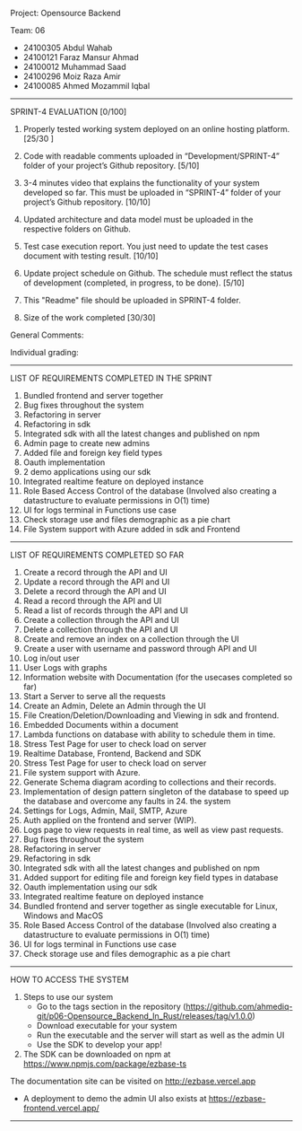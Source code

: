 Project: Opensource Backend


Team: 06
- 24100305 Abdul Wahab
- 24100121 Faraz Mansur Ahmad
- 24100012 Muhammad Saad
- 24100296 Moiz Raza Amir
- 24100085 Ahmed Mozammil Iqbal

------------------------------------------------------------------------------------------------

SPRINT-4 EVALUATION [0/100]
 
1. Properly tested working system deployed on an online hosting platform.
        [25/30 ]
2. Code with readable comments uploaded in “Development/SPRINT-4” folder of your project’s Github repository.
        [5/10]
3. 3-4 minutes video that explains the functionality of your system developed so far. This must be uploaded in “SPRINT-4” folder of your project’s Github repository.
       [10/10]
4. Updated architecture and data model must be uploaded in the respective folders on Github.
      
5. Test case execution report. You just need to update the test cases document with testing result.
        [10/10]
6. Update project schedule on Github. The schedule must reflect the status of development (completed, in progress, to be done).
		[5/10]
7. This "Readme" file should be uploaded in SPRINT-4 folder.

8. Size of the work completed
        [30/30]
 
General Comments:

 
Individual grading:


------------------------------------------------------------------------------------------------

LIST OF REQUIREMENTS COMPLETED IN THE SPRINT

1. Bundled frontend and server together
2. Bug fixes throughout the system
3. Refactoring in server
4. Refactoring in sdk
5. Integrated sdk with all the latest changes and published on npm
6. Admin page to create new admins
7. Added file and foreign key field types
8. Oauth implementation
9. 2 demo applications using our sdk
10. Integrated realtime feature on deployed instance
11. Role Based Access Control of the database (Involved also creating a datastructure to evaluate permissions in O(1) time)
12. UI for logs terminal in Functions use case
13. Check storage use and files demographic as a pie chart
14. File System support with Azure added in sdk and Frontend
    

------------------------------------------------------------------------------------------------


LIST OF REQUIREMENTS COMPLETED SO FAR

1. Create a record through the API and UI
2. Update a record through the API and UI
3. Delete a record through the API and UI
4. Read a record through the API and UI
5. Read a list of records through the API and UI
6. Create a collection through the API and UI
7. Delete a collection through the API and UI
8. Create and remove an index on a collection through the UI
9. Create a user with username and password through API and UI
10. Log in/out user
11. User Logs with graphs
12. Information website with Documentation (for the usecases completed so far)
13. Start a Server to serve all the requests
14. Create an Admin, Delete an Admin through the UI
15. File Creation/Deletion/Downloading and Viewing in sdk and frontend.
16. Embedded Documents within a document
17. Lambda functions on database with ability to schedule them in time.
18. Stress Test Page for user to check load on server
19. Realtime Database, Frontend, Backend and SDK
20. Stress Test Page for user to check load on server
21. File system support with Azure.
22. Generate Schema diagram acording to collections and their records.
23. Implementation of design pattern singleton of the database to speed up the database and overcome any faults in 24. the system
25. Settings for Logs, Admin, Mail, SMTP, Azure
26. Auth applied on the frontend and server (WIP).
27. Logs page to view requests in real time, as well as view past requests.
28. Bug fixes throughout the system
29. Refactoring in server
30. Refactoring in sdk
31. Integrated sdk with all the latest changes and published on npm
32. Added support for editing file and foreign key field types in database
33. Oauth implementation using our sdk
34. Integrated realtime feature on deployed instance
35. Bundled frontend and server together as single executable for Linux, Windows and MacOS
36. Role Based Access Control of the database (Involved also creating a datastructure to evaluate permissions in O(1) time)
37. UI for logs terminal in Functions use case
38. Check storage use and files demographic as a pie chart

------------------------------------------------------------------------------------------------
HOW TO ACCESS THE SYSTEM

1. Steps to use our system
    - Go to the tags section in the repository (https://github.com/ahmediq-git/p06-Opensource_Backend_In_Rust/releases/tag/v1.0.0)
    - Download executable for your system
    - Run the executable and the server will start as well as the admin UI
    - Use the SDK to develop your app!
2. The SDK can be downloaded on npm at https://www.npmjs.com/package/ezbase-ts

The documentation site can be visited on http://ezbase.vercel.app

* A deployment to demo the admin UI also exists at https://ezbase-frontend.vercel.app/
------------------------------------------------------------------------------------------------
